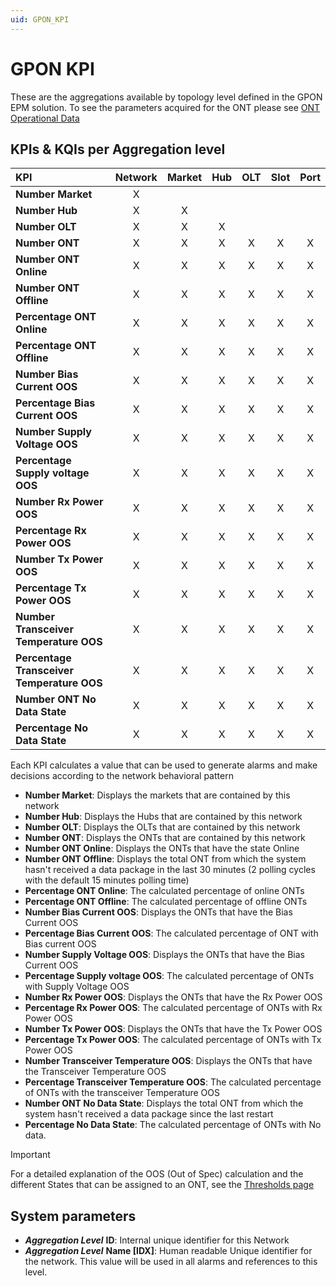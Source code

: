 ```yaml
---
uid: GPON_KPI
---
```


# GPON KPI

These are the aggregations available by topology level defined in the GPON EPM solution. To see the parameters acquired for the ONT please see [ONT Operational Data](xref:GPON_ONT)

## KPIs & KQIs per Aggregation level

|KPI|Network|Market|Hub|OLT|Slot|Port|
|:--|:--:|:--:|:--:|:--:|:--:|:--:|
|**Number Market**|X||||||
|**Number Hub**|X|X|||||
|**Number OLT**|X|X|X||||
|**Number ONT**|X|X|X|X|X|X|
|**Number ONT Online**|X|X|X|X|X|X|
|**Number ONT Offline**|X|X|X|X|X|X|
|**Percentage ONT Online**|X|X|X|X|X|X|
|**Percentage ONT Offline**|X|X|X|X|X|X|
|**Number Bias Current OOS**|X|X|X|X|X|X|
|**Percentage Bias Current OOS**|X|X|X|X|X|X|
|**Number Supply Voltage OOS**|X|X|X|X|X|X|
|**Percentage Supply voltage OOS**|X|X|X|X|X|X|
|**Number Rx Power OOS**|X|X|X|X|X|X|
|**Percentage Rx Power OOS**|X|X|X|X|X|X|
|**Number Tx Power OOS**|X|X|X|X|X|X|
|**Percentage Tx Power OOS**|X|X|X|X|X|X|
|**Number Transceiver Temperature OOS**|X|X|X|X|X|X|
|**Percentage Transceiver Temperature OOS**|X|X|X|X|X|X|
|**Number ONT No Data State**|X|X|X|X|X|X|
|**Percentage No Data State**|X|X|X|X|X|X|

Each KPI calculates a value that can be used to generate alarms and make decisions according to the network behavioral pattern

- **Number Market**: Displays the markets that are contained by this network
- **Number Hub**: Displays the Hubs that are contained by this network
- **Number OLT**: Displays the OLTs that are contained by this network
- **Number ONT**: Displays the ONTs that are contained by this network
- **Number ONT Online**: Displays the ONTs that have the state Online
- **Number ONT Offline**: Displays the total ONT from which the system hasn't received a data package in the last 30 minutes (2 polling cycles with the default 15 minutes polling time)
- **Percentage ONT Online**: The calculated percentage of online ONTs
- **Percentage ONT Offline**: The calculated percentage of offline ONTs
- **Number Bias Current OOS**: Displays the ONTs that have the Bias Current OOS
- **Percentage Bias Current OOS**: The calculated percentage of ONT with Bias current OOS
- **Number Supply Voltage OOS**: Displays the ONTs that have the Bias Current OOS
- **Percentage Supply voltage OOS**: The calculated percentage of ONTs with Supply Voltage OOS
- **Number Rx Power OOS**: Displays the ONTs that have the Rx Power OOS
- **Percentage Rx Power OOS**: The calculated percentage of ONTs with Rx Power OOS
- **Number Tx Power OOS**: Displays the ONTs that have the Tx Power OOS
- **Percentage Tx Power OOS**: The calculated percentage of ONTs with Tx Power OOS
- **Number Transceiver Temperature OOS**: Displays the ONTs that have the Transceiver Temperature OOS
- **Percentage Transceiver Temperature OOS**: The calculated percentage of ONTs with the transceiver Temperature OOS
- **Number ONT No Data State**: Displays the total ONT from which the system hasn't received a data package since the last restart
- **Percentage No Data State**: The calculated percentage of ONTs with No data.

> [!IMPORTANT]
> For a detailed explanation of the OOS (Out of Spec) calculation and the different States that can be assigned to an ONT, see the [Thresholds page](xref:GPON_parameters_thresholds)

## System parameters

- _**Aggregation Level**_ **ID**: Internal unique identifier for this Network
- _**Aggregation Level**_ **Name [IDX]**: Human readable Unique identifier for the network. This value will be used in all alarms and references to this level.
